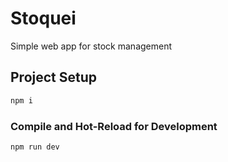 # Stoquei

Simple web app for stock management

## Project Setup

```sh
npm i
```

### Compile and Hot-Reload for Development

```sh
npm run dev
```
